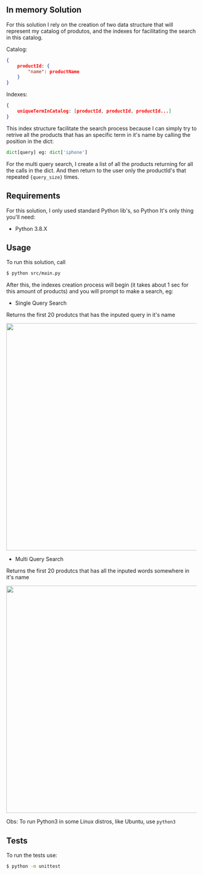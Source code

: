 ## In memory Solution

For this solution I rely on the creation of two data structure that will represent my catalog of produtos, and the indexes for facilitating the search in this catalog.  

Catalog: 
```json
{
    productId: {
        "name": productName
    }
}
```

Indexes:
```json
{
    uniqueTermInCatalog: [productId, productId, productId...]
}
```

This index structure facilitate the search process because I can simply try to retrive all the products that has an specific term in it's name by calling the position in the dict: 

```python
dict[query] eg: dict['iphone']
```

For the multi query search, I create a list of all the products returning for all the calls in the dict. And then return to the user only the productId's that repeated `{query_size}` times. 

## Requirements

For this solution, I only used standard Python lib's, so Python It's only thing you'll need:

- Python 3.8.X

## Usage

To run this solution, call

```bash
$ python src/main.py
```
After this, the indexes creation process will begin (it takes about 1 sec for this amount of products) and you will prompt to make a search, eg:
 

- Single Query Search

Returns the first 20 produtcs that has the inputed query in it's name

<img src="https://i.imgur.com/BbRF0rD.png" width="600">

- Multi Query Search

Returns the first 20 produtcs that has all the inputed words somewhere in it's name

<img src="https://i.imgur.com/On94Dv3.png" width="600">


Obs: To run Python3 in some Linux distros, like Ubuntu, use `python3`

## Tests 

To run the tests use:

```bash
$ python -m unittest  
```